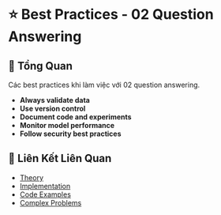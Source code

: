 # ⭐ Best Practices - 02 Question Answering

## 🎯 Tổng Quan

Các best practices khi làm việc với 02 question answering.

- **Always validate data**
- **Use version control**
- **Document code and experiments**
- **Monitor model performance**
- **Follow security best practices**

## 🔗 Liên Kết Liên Quan

- [Theory](./THEORY_02_question_answering.md)
- [Implementation](./IMPLEMENTATION_02_question_answering.md)
- [Code Examples](./CODE_EXAMPLES_02_question_answering.md)
- [Complex Problems](./COMPLEX_PROBLEMS.md)
